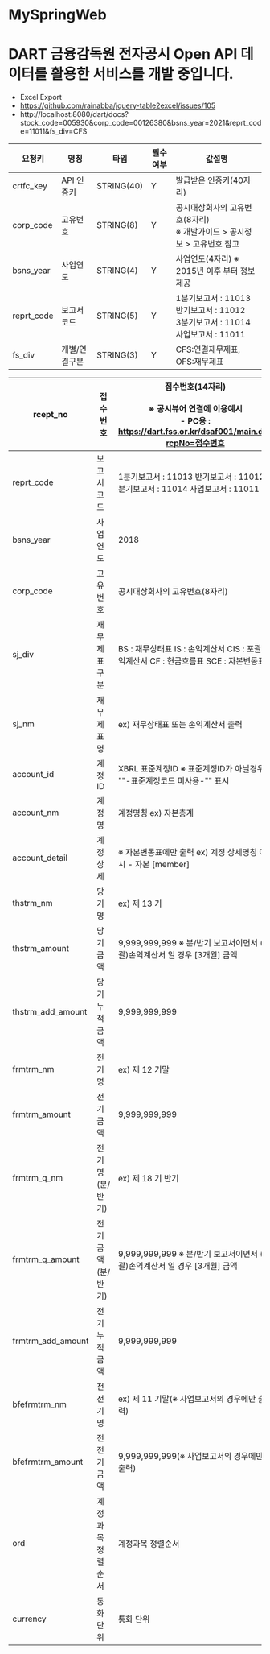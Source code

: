 # MySpringWeb
# DART 금융감독원 전자공시 Open API 데이터를 활용한 서비스를 개발 중입니다.  

+ Excel Export
+ https://github.com/rainabba/jquery-table2excel/issues/105
+ http://localhost:8080/dart/docs?stock_code=005930&corp_code=00126380&bsns_year=2021&reprt_code=11011&fs_div=CFS

| 요청키         | 명칭      | 타입         | 필수여부 | 값설명                                                                |
| ----------- | ------- | ---------- | ---- | ------------------------------------------------------------------ |
| crtfc\_key  | API 인증키 | STRING(40) | Y    | 발급받은 인증키(40자리)                                                     |
| corp\_code  | 고유번호    | STRING(8)  | Y    | 공시대상회사의 고유번호(8자리)<br>※ 개발가이드 > 공시정보 > 고유번호 참고                      |
| bsns\_year  | 사업연도    | STRING(4)  | Y    | 사업연도(4자리) ※ 2015년 이후 부터 정보제공                                       |
| reprt\_code | 보고서 코드  | STRING(5)  | Y    | 1분기보고서 : 11013<br>반기보고서 : 11012<br>3분기보고서 : 11014<br>사업보고서 : 11011 |
| fs\_div     | 개별/연결구분 | STRING(3)  | Y    | CFS:연결재무제표, OFS:재무제표                                               |

| rcept\_no           | 접수번호       | 접수번호(14자리)<br><br>※ 공시뷰어 연결에 이용예시<br>\- PC용 : https://dart.fss.or.kr/dsaf001/main.do?rcpNo=접수번호        |
| ------------------- | ---------- | ------------------------------------------------------------------------------------------------------ |
| reprt\_code         | 보고서 코드     | 1분기보고서 : 11013 반기보고서 : 11012 3분기보고서 : 11014 사업보고서 : 11011                                              |
| bsns\_year          | 사업 연도      | 2018                                                                                                   |
| corp\_code          | 고유번호       | 공시대상회사의 고유번호(8자리)                                                                                      |
| sj\_div             | 재무제표구분     | BS : 재무상태표 IS : 손익계산서 CIS : 포괄손익계산서 CF : 현금흐름표 SCE : 자본변동표                                             |
| sj\_nm              | 재무제표명      | ex) 재무상태표 또는 손익계산서 출력                                                                                  |
| account\_id         | 계정ID       | XBRL 표준계정ID ※ 표준계정ID가 아닐경우 ""-표준계정코드 미사용-"" 표시                                                         |
| account\_nm         | 계정명        | 계정명칭 ex) 자본총계                                                                                          |
| account\_detail     | 계정상세       | ※ 자본변동표에만 출력 ex) 계정 상세명칭 예시 - 자본 \[member\]|지배기업 소유주지분 - 자본 \[member\]|지배기업 소유주지분|기타포괄손익누계액 \[member\] |
| thstrm\_nm          | 당기명        | ex) 제 13 기                                                                                             |
| thstrm\_amount      | 당기금액       | 9,999,999,999 ※ 분/반기 보고서이면서 (포괄)손익계산서 일 경우 \[3개월\] 금액                                                  |
| thstrm\_add\_amount | 당기누적금액     | 9,999,999,999                                                                                          |
| frmtrm\_nm          | 전기명        | ex) 제 12 기말                                                                                            |
| frmtrm\_amount      | 전기금액       | 9,999,999,999                                                                                          |
| frmtrm\_q\_nm       | 전기명(분/반기)  | ex) 제 18 기 반기                                                                                          |
| frmtrm\_q\_amount   | 전기금액(분/반기) | 9,999,999,999 ※ 분/반기 보고서이면서 (포괄)손익계산서 일 경우 \[3개월\] 금액                                                  |
| frmtrm\_add\_amount | 전기누적금액     | 9,999,999,999                                                                                          |
| bfefrmtrm\_nm       | 전전기명       | ex) 제 11 기말(※ 사업보고서의 경우에만 출력)                                                                          |
| bfefrmtrm\_amount   | 전전기금액      | 9,999,999,999(※ 사업보고서의 경우에만 출력)                                                                        |
| ord                 | 계정과목 정렬순서  | 계정과목 정렬순서                                                                                              |
| currency            | 통화 단위      | 통화 단위                                                                                                  |
